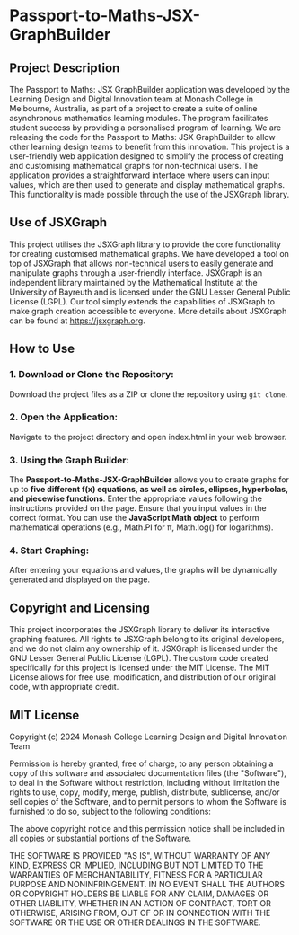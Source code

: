 # Passport-to-Maths-JSX-GraphBuilder

## Project Description
The Passport to Maths: JSX GraphBuilder application was developed by the Learning Design and Digital Innovation team at Monash College in Melbourne, Australia, as part of a project to create a suite of online asynchronous mathematics learning modules. The program facilitates student success by providing a personalised program of learning. We are releasing the code for the Passport to Maths: JSX GraphBuilder to allow other learning design teams to benefit from this innovation. 
This project is a user-friendly web application designed to simplify the process of creating and customising mathematical graphs for non-technical users. The application provides a straightforward interface where users can input values, which are then used to generate and display mathematical graphs. This functionality is made possible through the use of the JSXGraph library. 

## Use of JSXGraph
This project utilises the JSXGraph library to provide the core functionality for creating customised mathematical graphs. We have developed a tool on top of JSXGraph that allows non-technical users to easily generate and manipulate graphs through a user-friendly interface.
JSXGraph is an independent library maintained by the Mathematical Institute at the University of Bayreuth and is licensed under the GNU Lesser General Public License (LGPL). Our tool simply extends the capabilities of JSXGraph to make graph creation accessible to everyone. More details about JSXGraph can be found at https://jsxgraph.org.

## How to Use
### 1. Download or Clone the Repository:
Download the project files as a ZIP or clone the repository using  `git clone`.
### 2. Open the Application:
Navigate to the project directory and open index.html in your web browser.
### 3. Using the Graph Builder:
The **Passport-to-Maths-JSX-GraphBuilder** allows you to create graphs for up to **five different f(x) equations, as well as circles, ellipses, hyperbolas, and piecewise functions**.
Enter the appropriate values following the instructions provided on the page. Ensure that you input values in the correct format.
You can use the **JavaScript Math object** to perform mathematical operations (e.g., Math.PI for π, Math.log() for logarithms).
### 4. Start Graphing:
After entering your equations and values, the graphs will be dynamically generated and displayed on the page.

## Copyright and Licensing
This project incorporates the JSXGraph library to deliver its interactive graphing features. All rights to JSXGraph belong to its original developers, and we do not claim any ownership of it. JSXGraph is licensed under the GNU Lesser General Public License (LGPL).
The custom code created specifically for this project is licensed under the MIT License. The MIT License allows for free use, modification, and distribution of our original code, with appropriate credit.

## MIT License

Copyright (c) 2024 Monash College Learning Design and Digital Innovation Team

Permission is hereby granted, free of charge, to any person obtaining a copy
of this software and associated documentation files (the "Software"), to deal
in the Software without restriction, including without limitation the rights
to use, copy, modify, merge, publish, distribute, sublicense, and/or sell
copies of the Software, and to permit persons to whom the Software is
furnished to do so, subject to the following conditions:

The above copyright notice and this permission notice shall be included in all
copies or substantial portions of the Software.

THE SOFTWARE IS PROVIDED "AS IS", WITHOUT WARRANTY OF ANY KIND, EXPRESS OR
IMPLIED, INCLUDING BUT NOT LIMITED TO THE WARRANTIES OF MERCHANTABILITY,
FITNESS FOR A PARTICULAR PURPOSE AND NONINFRINGEMENT. IN NO EVENT SHALL THE
AUTHORS OR COPYRIGHT HOLDERS BE LIABLE FOR ANY CLAIM, DAMAGES OR OTHER
LIABILITY, WHETHER IN AN ACTION OF CONTRACT, TORT OR OTHERWISE, ARISING FROM,
OUT OF OR IN CONNECTION WITH THE SOFTWARE OR THE USE OR OTHER DEALINGS IN THE
SOFTWARE.
